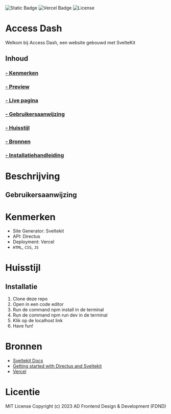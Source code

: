 ![Static Badge](https://img.shields.io/badge/usage-sveltekit-orange) ![Vercel Badge](https://deploy-badge.vercel.app/vercel/deploy-badge) ![License](https://img.shields.io/badge/license-MIT-blue)

# Access  Dash
Welkom bij Access Dash, een website gebouwd met SvelteKit

## Inhoud

### [- Kenmerken](https://github.com/SamaraFellaDina/lose-your-head-the-client-case?tab=readme-ov-file#kenmerken)
### [- Preview ](https://github.com/SamaraFellaDina/lose-your-head-the-client-case?tab=readme-ov-file#preview)
### [- Live pagina](https://github.com/SamaraFellaDina/lose-your-head-the-client-case?tab=readme-ov-file#live-pagina)
### [- Gebruikersaanwijzing](https://github.com/SamaraFellaDina/lose-your-head-the-client-case?tab=readme-ov-file#gebruikersaanwijzing)
### [- Huisstijl](https://github.com/SamaraFellaDina/lose-your-head-the-client-case?tab=readme-ov-file#huisstijl)
### [- Bronnen](https://github.com/SamaraFellaDina/lose-your-head-the-client-case?tab=readme-ov-file#bronnen)
### [- Installatiehandleiding](https://github.com/SamaraFellaDina/lose-your-head-the-client-case?tab=readme-ov-file#installatie)

# Beschrijving

## Gebruikersaanwijzing

# Kenmerken
* Site Generator: Sveltekit
* API: Directus
* Deployment: Vercel
* `HTML`, `CSS`, `JS`

# Huisstijl

## Installatie
1. Clone deze repo
2. Open in een code editor
3. Run de command npm install in de terminal
4. Run de command npm run dev in de terminal
5. Klik op de localhost link
6. Have fun!

# Bronnen
* [Sveltekit Docs](https://kit.svelte.dev/)
* [Getting started with Directus and Sveltekit](https://docs.directus.io/blog/getting-started-directus-sveltekit.html)
* [Vercel](https://vercel.com/)
  
# Licentie
MIT License
Copyright (c) 2023 AD Frontend Design & Development (FDND)
